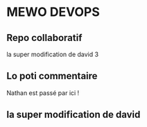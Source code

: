 # MEWO DEVOPS

## Repo collaboratif

la super modification de david 3

## Lo poti commentaire


Nathan est passé par ici !

## la super modification de david

